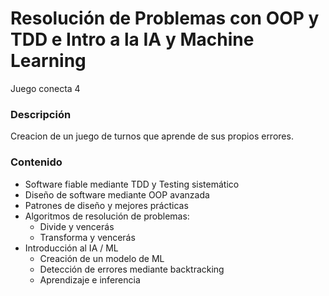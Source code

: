 # Resolución de Problemas con OOP y TDD e Intro a la IA y Machine Learning

Juego conecta 4

### Descripción

Creacion de un juego de turnos que aprende de sus propios errores.

### Contenido

* Software fiable mediante TDD y Testing sistemático
* Diseño de software mediante OOP avanzada
* Patrones de diseño y mejores prácticas
* Algoritmos de resolución de problemas:
    * Divide y vencerás
    * Transforma y vencerás
* Introducción al IA / ML
    * Creación de un modelo de ML
    * Detección de errores mediante backtracking
    * Aprendizaje e inferencia